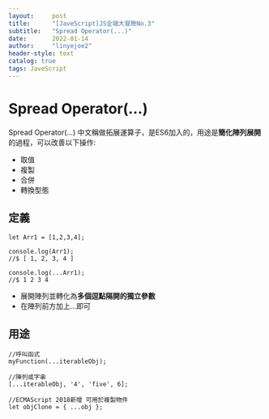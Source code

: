 ```yaml
---
layout:     post
title:      "[JaveScript]JS全端大冒險No.3"
subtitle:   "Spread Operator(...)"
date:       2022-01-14
author:     "linyejoe2"
header-style: text
catalog: true
tags: JaveScript
---
```


#  Spread Operator(...)

Spread Operator(...) 中文稱做拓展運算子，是ES6加入的，用途是**簡化陣列展開**的過程，可以改善以下操作:
- 取值
- 複製
- 合併
- 轉換型態

## 定義

```javascript=
let Arr1 = [1,2,3,4];

console.log(Arr1);
//$ [ 1, 2, 3, 4 ]

console.log(...Arr1);
//$ 1 2 3 4
```

- 展開陣列並轉化為**多個逗點隔開的獨立參數**
- 在陣列前方加上...即可

## 用途

```javascript=
//呼叫函式
myFunction(...iterableObj);

//陣列或字串
[...iterableObj, '4', 'five', 6];

//ECMAScript 2018新增 可用於複製物件
let objClone = { ...obj };
```
